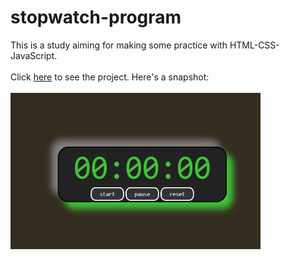 # stopwatch-program  
This is a study aiming for making some practice with HTML-CSS-JavaScript.  <br/><br/>
Click <a href="#">here</a> to see the project. Here's a snapshot:<br/><br/>
<img src="Screenshot_1.png" width="400" height="250"/>
